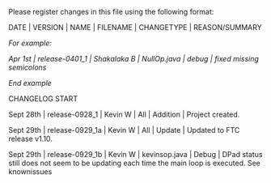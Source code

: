Please register changes in this file using the following format:

DATE | VERSION | NAME | FILENAME | CHANGETYPE | REASON/SUMMARY

<i>
For example:

Apr 1st | release-0401_1 | Shakalaka B | NullOp.java | debug | fixed missing semicolons

End example
</i>

CHANGELOG START

Sept 28th | release-0928_1 | Kevin W | All | Addition | Project created.

Sept 29th | release-0929_1a | Kevin W | All | Update | Updated to FTC release v1.10.

Sept 29th | release-0929_1b | Kevin W | kevinsop.java | Debug | DPad status still does not seem to be updating each time the main loop is executed. See knownissues
